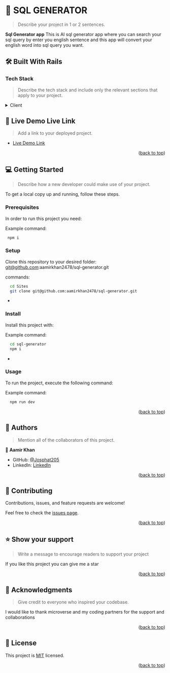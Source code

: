 

<!-- PROJECT DESCRIPTION -->

# 📖 SQL GENERATOR <a name="about-project"></a>

> Describe your project in 1 or 2 sentences.

**Sql Generator app** This is AI sql generator app where you can search your sql query by enter you english sentence and this app will convert your english word into sql query you want. 

## 🛠 Built With <a name="built-with">Rails</a>

### Tech Stack <a name="tech-stack"></a>

> Describe the tech stack and include only the relevant sections that apply to your project.

<details>
  <summary>Client</summary>
  <ul>
    <li><a href="https://reactjs.org/">React Js</a></li>
  </ul>
</details>

<!-- LIVE DEMO -->

## 🚀 Live Demo <a name="live-demo">Live Link</a>

> Add a link to your deployed project.

- [Live Demo Link]()

<p align="right">(<a href="#readme-top">back to top</a>)</p>

<!-- GETTING STARTED -->

## 💻 Getting Started <a name="getting-started"></a>

> Describe how a new developer could make use of your project.

To get a local copy up and running, follow these steps.

### Prerequisites

In order to run this project you need:


Example command:

```sh
 npm i
```


### Setup

Clone this repository to your desired folder: git@github.com:aamirkhan2478/sql-generator.git


 commands:

```sh
  cd Sites
  git clone git@github.com:aamirkhan2478/sql-generator.git
```
-

### Install

Install this project with:


Example command:

```sh
  cd sql-generator
  npm i
```
-

### Usage

To run the project, execute the following command:

Example command:

```sh
  npm run dev
```


<p align="right">(<a href="#readme-top">back to top</a>)</p>

<!-- AUTHORS -->

## 👥 Authors <a name="authors"></a>

> Mention all of the collaborators of this project.

👤 **Aamir Khan**

- GitHub: [@Josphat205](https://github.com/aamirkhan2478) 
- LinkedIn: [LinkedIn](https://www.linkedin.com/in/aamir-khan-302a44237/)



<p align="right">(<a href="#readme-top">back to top</a>)</p>


<!-- CONTRIBUTING -->

## 🤝 Contributing <a name="contributing"></a>

Contributions, issues, and feature requests are welcome!

Feel free to check the [issues page](../../issues/).

<p align="right">(<a href="#readme-top">back to top</a>)</p>

<!-- SUPPORT -->

## ⭐️ Show your support <a name="support"></a>

> Write a message to encourage readers to support your project

If you like this project you can give me a star

<p align="right">(<a href="#readme-top">back to top</a>)</p>

<!-- ACKNOWLEDGEMENTS -->

## 🙏 Acknowledgments <a name="acknowledgements"></a>

> Give credit to everyone who inspired your codebase.

I would like to thank microverse and my coding partners for the support and collaborations

<p align="right">(<a href="#readme-top">back to top</a>)</p>


<!-- LICENSE -->

## 📝 License

This project is [MIT](./MIT.md) licensed.

<p align="right">(<a href="#readme-top">back to top</a>)</p>

